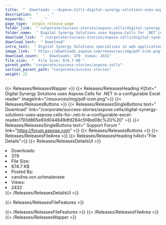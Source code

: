 ```yaml
---
title:  "  Downloads ---Aspose.Cells-digital-synergy-solutions-uses-aspose.cells-for-.net-in-a-configurable-excel-reader . " 
description:  "    . " 
keywords:  "    . " 
page_type:  single_release_page
folder_link:  " corporate/success-stories/aspose.cells/digital-synergy-solutions-uses-aspose.cells-for-.net-in-a-configurable-excel-reader/"
folder_name:  " Digital Synergy Solutions uses Aspose.Cells for .NET in a configurable Excel reader"
download_link:  " /corporate/success-stories/aspose.cells/digital-synergy-solutions-uses-aspose.cells-for-.net-in-a-configurable-excel-reader/793d865e60d044649dfd284c5f4bd08c"
download_text:  " Download"
intro_text:  " Digital Synergy Solutions specializes in web application development and vendor ..."
image_link:  " https://downloads.aspose.com/resources/img/pdf-icon.png"
download_count:  "  Downloads: 379  Views: 2431"
file_size:  "  File Size: 674.7 KB "
parent_path: "corporate/success-stories/aspose.cells"                                                          
section_parent_path: "corporate/success-stories"
weight: 22 
---
```


{{< Releases/ReleasesWapper >}}
  {{< Releases/ReleasesHeading H2txt=" Digital Synergy Solutions uses Aspose.Cells for .NET in a configurable Excel reader" imagelink="/resources/img/pdf-icon.png">}}
  {{< Releases/ReleasesButtons >}}
    {{< Releases/ReleasesSingleButtons text=" Download" link="/corporate/success-stories/aspose.cells/digital-synergy-solutions-uses-aspose.cells-for-.net-in-a-configurable-excel-reader/793d865e60d044649dfd284c5f4bd08c%20%20" >}}
    {{< Releases/ReleasesSingleButtons text=" Support Forum " link="https://forum.aspose.com" >}}
  {{< Releases/ReleasesButtons >}}
  {{< Releases/ReleasesFileArea >}}
    {{< Releases/ReleasesHeading h4txt="File Details">}}
    {{< Releases/ReleasesDetailsUl >}}
             <li>Downloads:</li><li>379</li><li>File Size:</li><li>674.7 KB</li><li>Posted By:</li><li>caroline.von.schmalensee</li><li>Views:</li><li>2432</li>
    {{< /Releases/ReleasesDetailsUl >}}

  {{< Releases/ReleasesFileFeatures >}}
      
  {{< /Releases/ReleasesFileFeatures >}}
 {{< /Releases/ReleasesFileArea >}}
{{< /Releases/ReleasesWapper >}}


